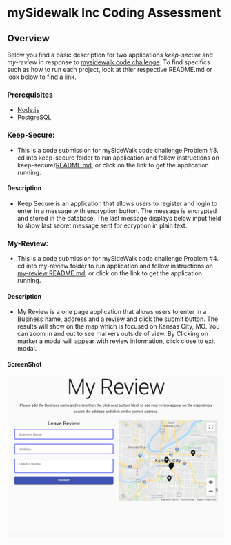 # mySidewalk Inc Coding Assessment

## Overview
Below you find a basic description for two applications *keep-secure* and *my-review* in response to [mysidewalk code challenge](https://github.com/mysidewalk/interview). To find specifics such as how to run each project, look at thier respective README.md or look below to find a link.

### Prerequisites
- [Node.js](https://nodejs.org/en/)
- [PostgreSQL](https://www.postgresql.org/download/)


### Keep-Secure:
* This is a code submission for mySideWalk code challenge Problem #3. cd into keep-secure folder to run application and follow instructions on keep-secure/[README.md](https://github.com/shanicegipson/interview/blob/master/keep-secure/README.md), or click on the link to get the application running.
#### Description
* Keep Secure is an application that allows users to register and login to enter in a message with encryption button. The message is encrypted and stored in the database. The last message displays below input field to show last secret message sent for ecryption in plain text.

 
### My-Review:
* This is a code submission for mySideWalk code challenge Problem #4. cd into my-review folder to run application and follow instructions on [my-review README.md](https://github.com/shanicegipson/interview/blob/master/my-review/README.md), or click on the link to get the application running.

#### Description
* My Review is a one page application that allows users to enter in a Business name, address and a review and click the submit button. The results will show on the map which is focused on Kansas City, MO. You can zoom in and out to see markers outside of view. By Clicking on marker a modal will appear with review information, click close to exit modal.

#### ScreenShot
![](my-review/images/my-review%20screenshot.png)
